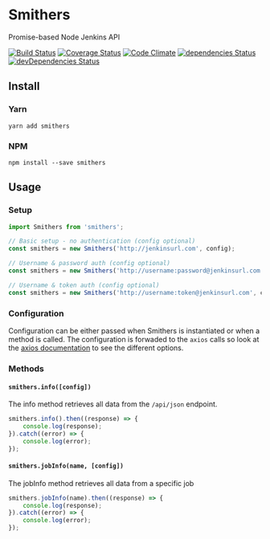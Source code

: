 # Smithers
Promise-based Node Jenkins API

[![Build Status](https://img.shields.io/travis/clementallen/smithers.svg?style=flat-square)](https://travis-ci.org/clementallen/smithers)
[![Coverage Status](https://img.shields.io/coveralls/clementallen/smithers.svg?style=flat-square)](https://coveralls.io/github/clementallen/smithers?branch=master)
[![Code Climate](https://img.shields.io/codeclimate/github/clementallen/smithers.svg?style=flat-square)](https://codeclimate.com/github/clementallen/smithers)
[![dependencies Status](https://img.shields.io/david/clementallen/smithers.svg?style=flat-square)](https://david-dm.org/clementallen/smithers)
[![devDependencies Status](https://img.shields.io/david/dev/clementallen/smithers.svg?style=flat-square)](https://david-dm.org/clementallen/smithers?type=dev)

## Install

### Yarn
```
yarn add smithers
```

### NPM
```
npm install --save smithers
```

## Usage

### Setup
``` javascript
import Smithers from 'smithers';

// Basic setup - no authentication (config optional)
const smithers = new Smithers('http://jenkinsurl.com', config);

// Username & password auth (config optional)
const smithers = new Smithers('http://username:password@jenkinsurl.com', config);

// Username & token auth (config optional)
const smithers = new Smithers('http://username:token@jenkinsurl.com', config);
```

### Configuration
Configuration can be either passed when Smithers is instantiated or when a method is called.  The configuration is forwaded to the `axios` calls so look at the [axios documentation](https://github.com/mzabriskie/axios#request-config) to see the different options.


### Methods

#### `smithers.info([config])`
The info method retrieves all data from the `/api/json` endpoint.
```javascript
smithers.info().then((response) => {
    console.log(response);
}).catch((error) => {
    console.log(error);
});
```

#### `smithers.jobInfo(name, [config])`
The jobInfo method retrieves all data from a specific job
```javascript
smithers.jobInfo(name).then((response) => {
    console.log(response);
}).catch((error) => {
    console.log(error);
});
```
